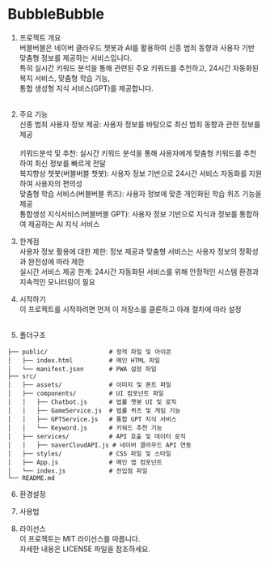 # BubbleBubble


1. 프로젝트 개요<br>
버블버블은 네이버 클라우드 챗봇과 AI를 활용하여 신종 범죄 동향과 사용자 기반 맞춤형 정보를 제공하는 서비스입니다. <br>
특히 실시간 키워드 분석을 통해 관련된 주요 키워드를 추천하고, 24시간 자동화된 복지 서비스, 맞춤형 학습 기능, <br>
통합 생성형 지식 서비스(GPT)를 제공합니다.<br><br>

2. 주요 기능<br>
신종 범죄 사용자 정보 제공: 사용자 정보를 바탕으로 최신 범죄 동향과 관련 정보를 제공<br><br>
키워드분석 및 추천: 실시간 키워드 분석을 통해 사용자에게 맞춤형 키워드를 추천하여 최신 정보를 빠르게 전달<br>
복지향상 챗봇(버블버블 챗봇): 사용자 정보 기반으로 24시간 서비스 자동화를 지원하여 사용자의 편의성<br>
맞춤형 학습 서비스(버블버블 퀴즈): 사용자 정보에 맞춘 개인화된 학습 퀴즈 기능을 제공<br>
통합생성 지식서비스(버블버블 GPT): 사용자 정보 기반으로 지식과 정보를 통합하여 제공하는 AI 지식 서비스<br>

3. 한계점<br>
사용자 정보 활용에 대한 제한: 정보 제공과 맞춤형 서비스는 사용자 정보의 정확성과 완전성에 따라 제한<br>
실시간 서비스 제공 한계: 24시간 자동화된 서비스를 위해 안정적인 시스템 환경과 지속적인 모니터링이 필요<br>

4. 시작하기<br>
이 프로젝트를 시작하려면 먼저 이 저장소를 클론하고 아래 절차에 따라 설정<br><br>

5. 폴더구조<br> 
```
├── public/                 # 정적 파일 및 아이콘
│   ├── index.html          # 메인 HTML 파일
│   └── manifest.json       # PWA 설정 파일
├── src/
│   ├── assets/             # 이미지 및 폰트 파일
│   ├── components/         # UI 컴포넌트 파일
│   │   ├── Chatbot.js      # 법률 챗봇 UI 및 로직
│   │   ├── GameService.js  # 법률 퀴즈 및 게임 기능
│   │   ├── GPTService.js   # 통합 GPT 지식 서비스
│   │   └── Keyword.js      # 키워드 추천 기능
│   ├── services/           # API 호출 및 데이터 로직
│   │   ├── naverCloudAPI.js # 네이버 클라우드 API 연동
│   ├── styles/             # CSS 파일 및 스타일
│   ├── App.js              # 메인 앱 컴포넌트
│   └── index.js            # 진입점 파일
└── README.md
```

6. 환경설정<br>

7. 사용법<br>

8. 라이선스<br>
이 프로젝트는 MIT 라이선스를 따릅니다.<br>
자세한 내용은 LICENSE 파일을 참조하세요.<br><br>
